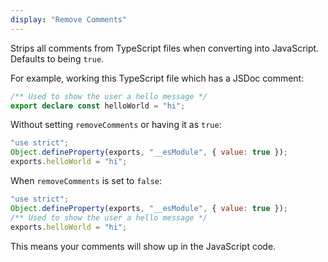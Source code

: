 ```yaml
---
display: "Remove Comments"
---
```


Strips all comments from TypeScript files when converting into JavaScript. Defaults to being `true`.

For example, working this TypeScript file which has a JSDoc comment:

```ts
/** Used to show the user a hello message */
export declare const helloWorld = "hi";
```

Without setting `removeComments` or having it as `true`:

```js
"use strict";
Object.defineProperty(exports, "__esModule", { value: true });
exports.helloWorld = "hi";
```

When `removeComments` is set to `false`:

```js
"use strict";
Object.defineProperty(exports, "__esModule", { value: true });
/** Used to show the user a hello message */
exports.helloWorld = "hi";
```

This means your comments will show up in the JavaScript code.
